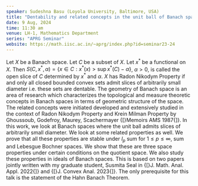 ```yaml
---
speaker: Sudeshna Basu (Loyola University, Baltimore, USA)
title: "Dentability and related concepts in the unit ball of Banach spaces"
date: 9 Aug, 2024
time: 11:30 am
venue: LH-1, Mathematics Department
series: "APRG Seminar"
website: https://math.iisc.ac.in/~aprg/index.php?id=seminar23-24
---
```


Let $X$ be a Banach space. Let $C$ be a subset of $X$. Let $x^*$ be a functional on $X$. Then $S(C, x^*, \alpha) = \{ x \in C : x^*(x) > \sup x^*(C) - \alpha \}$, $\alpha > 0$,
is called the open slice of $C$ determined by $x^*$ and $\alpha$. $X$ has Radon Nikodym Property if and only all closed bounded convex sets admit slices of arbitrarily small
diameter i.e. these sets are dentable. The geometry of Banach space is an area of research which characterizes the topological and measure theoretic concepts in Banach spaces in
terms of geometric structure of the space. The related concepts were initiated developed and extensively studied in the context of Radon Nikodym Property and Krein Milman
Property by Ghoussoub, Godefroy, Maurey, Scachermayer {[}Memoirs AMS 1987{]}. In this work, we look at Banach spaces where the unit ball admits slices of arbitrarily small diameter.
We look at some related properties as well. We prove that all these properties are stable under $l_p$ sum for $1 \leq p \leq ∞$, sum and Lebesgue Bochner spaces. We show that
these are three space properties under certain conditions on the quotient space. We also study these properties in ideals of Banach spaces. This is based on two papers jointly
written with my graduate student, Susmita Seal in {[}J. Math. Anal. Appl. 2022{]} and {[}J. Convex Anal. 2023{]}. The only prerequisite for this talk is the statement of the Hahn Banach
Theorem.
